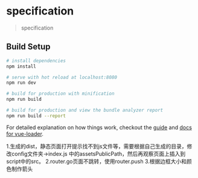 # specification

> specification

## Build Setup

``` bash
# install dependencies
npm install

# serve with hot reload at localhost:8080
npm run dev

# build for production with minification
npm run build

# build for production and view the bundle analyzer report
npm run build --report
```

For detailed explanation on how things work, checkout the [guide](http://vuejs-templates.github.io/webpack/) and [docs for vue-loader](http://vuejs.github.io/vue-loader).

1.生成的dist，静态页面打开提示找不到js文件等，需要根据自己生成的目录，修改config文件夹->index.js
中的assetsPublicPath，然后再观察页面上插入到script中的src。
2.router.go页面不跳转，使用router.push
3.根据边框大小和颜色制作箭头

